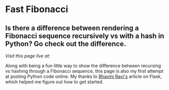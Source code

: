 # Fast Fibonacci
## Is there a difference between rendering a Fibonacci sequence recursively vs with a hash in Python? Go check out the difference.

*Visit this page live at:*

Along with being a fun little way to show the difference between recursing vs hashing through a Fibonacci sequence, this page is also my first attempt at posting Python code online. My thanks to [Bhavini Ravi's](https://medium.com/bhavaniravi/build-your-1st-python-web-app-with-flask-b039d11f101c) article on Flask, which helped me figure out how to get started.